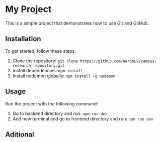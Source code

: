 # My Project

This is a simple project that demonstrates how to use Git and GitHub.

## Installation

To get started, follow these steps:

1. Clone the repository: `git clone https://github.com/AaronL9/campus-research-repository.git`
2. Install dependencies: `npm install`
3. Install nodemon globally: `npm install -g nodemon`

## Usage

Run the project with the following command:

1. Go to backend directory and run: `npm run dev`
2. Add new terminal and go to frontend directory and run: `npm run dev`

## Aditional
